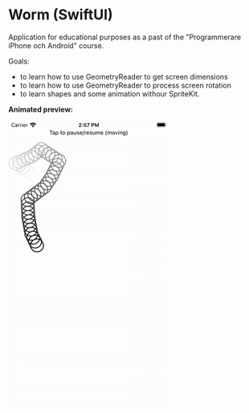 # Worm (SwiftUI)
Application for educational purposes as a past of the "Programmerare iPhone och Android" course.

Goals:
* to learn how to use GeometryReader to get screen dimensions
* to learn how to use GeometryReader to process screen rotation
* to learn shapes and some animation withour SpriteKit.

**Animated preview:**

<img src="worm.gif" alt="worm"/>

